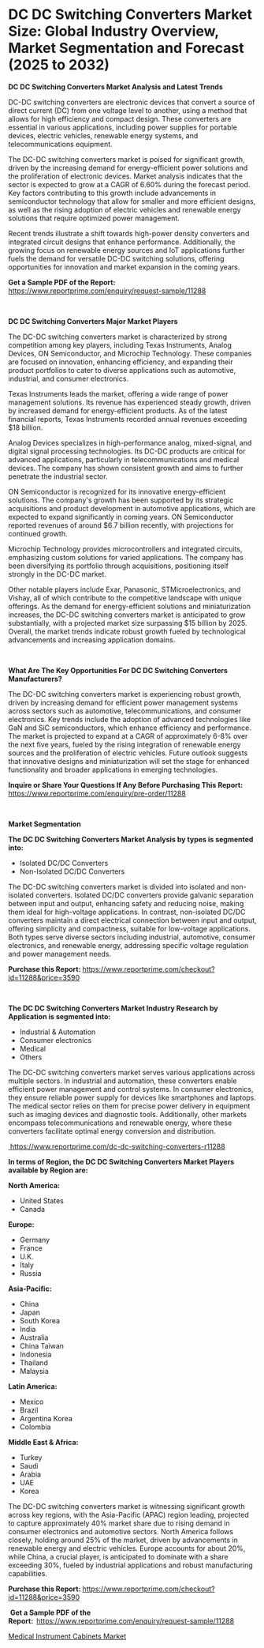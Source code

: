 <p><h1>DC DC Switching Converters Market Size: Global Industry Overview, Market Segmentation and Forecast (2025 to 2032)</h1></p><p><strong>DC DC Switching Converters Market Analysis and Latest Trends</strong></p>
<p><p>DC-DC switching converters are electronic devices that convert a source of direct current (DC) from one voltage level to another, using a method that allows for high efficiency and compact design. These converters are essential in various applications, including power supplies for portable devices, electric vehicles, renewable energy systems, and telecommunications equipment. </p><p>The DC-DC switching converters market is poised for significant growth, driven by the increasing demand for energy-efficient power solutions and the proliferation of electronic devices. Market analysis indicates that the sector is expected to grow at a CAGR of 6.60% during the forecast period. Key factors contributing to this growth include advancements in semiconductor technology that allow for smaller and more efficient designs, as well as the rising adoption of electric vehicles and renewable energy solutions that require optimized power management. </p><p>Recent trends illustrate a shift towards high-power density converters and integrated circuit designs that enhance performance. Additionally, the growing focus on renewable energy sources and IoT applications further fuels the demand for versatile DC-DC switching solutions, offering opportunities for innovation and market expansion in the coming years.</p></p>
<p><strong>Get a Sample PDF of the Report:&nbsp;</strong> <a href="https://www.reportprime.com/enquiry/request-sample/11288?utm_campaign=3264&utm_medium=2&utm_source=Github&utm_content=ia&utm_term=20032025&utm_id=dc-dc-switching-converters">https://www.reportprime.com/enquiry/request-sample/11288</a></p>
<p>&nbsp;</p>
<p><strong>DC DC Switching Converters Major Market Players</strong></p>
<p><p>The DC-DC switching converters market is characterized by strong competition among key players, including Texas Instruments, Analog Devices, ON Semiconductor, and Microchip Technology. These companies are focused on innovation, enhancing efficiency, and expanding their product portfolios to cater to diverse applications such as automotive, industrial, and consumer electronics.</p><p>Texas Instruments leads the market, offering a wide range of power management solutions. Its revenue has experienced steady growth, driven by increased demand for energy-efficient products. As of the latest financial reports, Texas Instruments recorded annual revenues exceeding $18 billion.</p><p>Analog Devices specializes in high-performance analog, mixed-signal, and digital signal processing technologies. Its DC-DC products are critical for advanced applications, particularly in telecommunications and medical devices. The company has shown consistent growth and aims to further penetrate the industrial sector.</p><p>ON Semiconductor is recognized for its innovative energy-efficient solutions. The company's growth has been supported by its strategic acquisitions and product development in automotive applications, which are expected to expand significantly in coming years. ON Semiconductor reported revenues of around $6.7 billion recently, with projections for continued growth.</p><p>Microchip Technology provides microcontrollers and integrated circuits, emphasizing custom solutions for varied applications. The company has been diversifying its portfolio through acquisitions, positioning itself strongly in the DC-DC market.</p><p>Other notable players include Exar, Panasonic, STMicroelectronics, and Vishay, all of which contribute to the competitive landscape with unique offerings. As the demand for energy-efficient solutions and miniaturization increases, the DC-DC switching converters market is anticipated to grow substantially, with a projected market size surpassing $15 billion by 2025. Overall, the market trends indicate robust growth fueled by technological advancements and increasing application domains.</p></p>
<p>&nbsp;</p>
<p><strong>What Are The Key Opportunities For DC DC Switching Converters Manufacturers?</strong></p>
<p><p>The DC-DC switching converters market is experiencing robust growth, driven by increasing demand for efficient power management systems across sectors such as automotive, telecommunications, and consumer electronics. Key trends include the adoption of advanced technologies like GaN and SiC semiconductors, which enhance efficiency and performance. The market is projected to expand at a CAGR of approximately 6-8% over the next five years, fueled by the rising integration of renewable energy sources and the proliferation of electric vehicles. Future outlook suggests that innovative designs and miniaturization will set the stage for enhanced functionality and broader applications in emerging technologies.</p></p>
<p><strong>Inquire or Share Your Questions If Any Before Purchasing This Report:</strong> <a href="https://www.reportprime.com/enquiry/pre-order/11288?utm_campaign=3264&utm_medium=2&utm_source=Github&utm_content=ia&utm_term=20032025&utm_id=dc-dc-switching-converters">https://www.reportprime.com/enquiry/pre-order/11288</a></p>
<p>&nbsp;</p>
<p><strong>Market Segmentation</strong></p>
<p><strong>The DC DC Switching Converters Market Analysis by types is segmented into:</strong></p>
<p><ul><li>Isolated DC/DC Converters</li><li>Non-Isolated DC/DC Converters</li></ul></p>
<p><p>The DC-DC switching converters market is divided into isolated and non-isolated converters. Isolated DC/DC converters provide galvanic separation between input and output, enhancing safety and reducing noise, making them ideal for high-voltage applications. In contrast, non-isolated DC/DC converters maintain a direct electrical connection between input and output, offering simplicity and compactness, suitable for low-voltage applications. Both types serve diverse sectors including industrial, automotive, consumer electronics, and renewable energy, addressing specific voltage regulation and power management needs.</p></p>
<p><strong>Purchase this Report:&nbsp;</strong><a href="https://www.reportprime.com/checkout?id=11288&price=3590&utm_campaign=3264&utm_medium=2&utm_source=Github&utm_content=ia&utm_term=20032025&utm_id=dc-dc-switching-converters">https://www.reportprime.com/checkout?id=11288&price=3590</a></p>
<p>&nbsp;</p>
<p><strong>The DC DC Switching Converters Market Industry Research by Application is segmented into:</strong></p>
<p><ul><li>Industrial & Automation</li><li>Consumer electronics</li><li>Medical</li><li>Others</li></ul></p>
<p><p>The DC-DC switching converters market serves various applications across multiple sectors. In industrial and automation, these converters enable efficient power management and control systems. In consumer electronics, they ensure reliable power supply for devices like smartphones and laptops. The medical sector relies on them for precise power delivery in equipment such as imaging devices and diagnostic tools. Additionally, other markets encompass telecommunications and renewable energy, where these converters facilitate optimal energy conversion and distribution.</p></p>
<p><a href="https://www.reportprime.com/dc-dc-switching-converters-r11288?utm_campaign=3264&utm_medium=2&utm_source=Github&utm_content=ia&utm_term=20032025&utm_id=dc-dc-switching-converters">&nbsp;https://www.reportprime.com/dc-dc-switching-converters-r11288</a></p>
<p><strong>In terms of Region, the DC DC Switching Converters Market Players available by Region are:</strong></p>
<p>
    <p> <strong> North America: </strong>
        <ul>
            <li>United States</li>
            <li>Canada</li>
        </ul>
        </p> 
    <p> <strong> Europe: </strong>
        <ul>
            <li>Germany</li>
            <li>France</li>
            <li>U.K.</li>
            <li>Italy</li>
            <li>Russia</li>
        </ul>
        </p> 
    <p> <strong> Asia-Pacific: </strong>
        <ul>
            <li>China</li>
            <li>Japan</li>
            <li>South Korea</li>
            <li>India</li>
            <li>Australia</li>
            <li>China Taiwan</li>
            <li>Indonesia</li>
            <li>Thailand</li>
            <li>Malaysia</li>
        </ul>
        </p> 
    <p> <strong> Latin America: </strong>
        <ul>
            <li>Mexico</li>
            <li>Brazil</li>
            <li>Argentina Korea</li>
            <li>Colombia</li>
        </ul>
        </p> 
    <p> <strong> Middle East & Africa: </strong>
        <ul>
            <li>Turkey</li>
            <li>Saudi</li>
            <li>Arabia</li>
            <li>UAE</li>
            <li>Korea</li>
        </ul>
    </p>
    </p>
<p><p>The DC-DC switching converters market is witnessing significant growth across key regions, with the Asia-Pacific (APAC) region leading, projected to capture approximately 40% market share due to rising demand in consumer electronics and automotive sectors. North America follows closely, holding around 25% of the market, driven by advancements in renewable energy and electric vehicles. Europe accounts for about 20%, while China, a crucial player, is anticipated to dominate with a share exceeding 30%, fueled by industrial applications and robust manufacturing capabilities.</p></p>
<p><strong>Purchase this Report: </strong><a href="https://www.reportprime.com/checkout?id=11288&price=3590&utm_campaign=3264&utm_medium=2&utm_source=Github&utm_content=ia&utm_term=20032025&utm_id=dc-dc-switching-converters">https://www.reportprime.com/checkout?id=11288&price=3590</a></p>
<p>&nbsp;<strong>Get a Sample PDF of the Report:&nbsp;&nbsp;</strong><a href="https://www.reportprime.com/enquiry/request-sample/11288?utm_campaign=3264&utm_medium=2&utm_source=Github&utm_content=ia&utm_term=20032025&utm_id=dc-dc-switching-converters">https://www.reportprime.com/enquiry/request-sample/11288</a></p>
<p><strong></strong></p>
<p><p><a href="https://github.com/phephezxnf/Market-Research-Report-List-1/blob/main/medical-instrument-cabinets-market.md?utm_campaign=3264&utm_medium=2&utm_source=Github&utm_content=ia&utm_term=20032025&utm_id=dc-dc-switching-converters">Medical Instrument Cabinets Market</a></p></p>